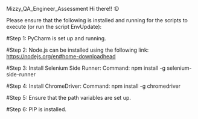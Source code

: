Mizzy_QA_Engineer_Assessment
Hi there!! :D

Please ensure that the following is installed and running for the scripts to execute (or run the script EnvUpdate):

#Step 1:
PyCharm is set up and running.

#Step 2:
Node.js can be installed using the following link:
https://nodejs.org/en#home-downloadhead

#Step 3:
Install Selenium Side Runner:
Command: npm install -g selenium-side-runner

#Step 4:
Install ChromeDriver:
Command: npm install -g chromedriver

#Step 5:
Ensure that the path variables are set up.

#Step 6:
PIP is installed.
